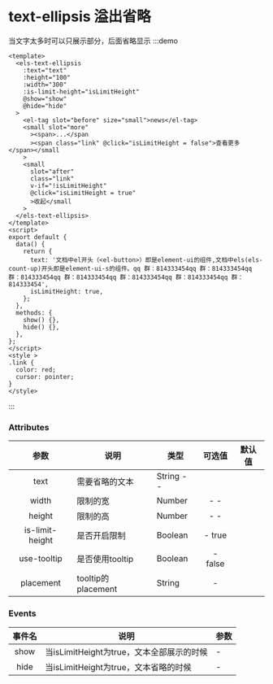 # text-ellipsis 溢出省略

当文字太多时可以只展示部分，后面省略显示
:::demo
```vue
<template>
  <els-text-ellipsis
    :text="text"
    :height="100"
    :width="300"
    :is-limit-height="isLimitHeight"
    @show="show"
    @hide="hide"
  >
    <el-tag slot="before" size="small">news</el-tag>
    <small slot="more"
      ><span>...</span
      ><span class="link" @click="isLimitHeight = false">查看更多</span></small
    >
    <small
      slot="after"
      class="link"
      v-if="!isLimitHeight"
      @click="isLimitHeight = true"
      >收起</small
    >
  </els-text-ellipsis>
</template>
<script>
export default {
  data() {
    return {
      text: '文档中el开头（<el-button>）即是element-ui的组件,文档中els(els-count-up)开头即是element-ui-s的组件。qq 群：814333454qq 群：814333454qq 群：814333454qq 群：814333454qq 群：814333454qq 群：814333454qq 群：814333454',
      isLimitHeight: true,
    };
  },
  methods: {
    show() {},
    hide() {},
  },
};
</script>
<style >
.link {
  color: red;
  cursor: pointer;
}
</style>

```
:::
### Attributes
|参数|	说明|	类型	|可选值	|默认值|
| :--------:   | -----  | ----- | :--------:   | -----  |
text|	需要省略的文本|	String	-	-|
width	|限制的宽|	Number|	-	-|
height|	限制的高	|Number|	-	-|
is-limit-height|	是否开启限制|	Boolean	|-	true
use-tooltip|	是否使用tooltip	|Boolean|	-	false
placement|	tooltip的placement|	String|	-	
### Events
事件名|	说明	|参数
| :--------:   | ----- |---
show	|当isLimitHeight为true，文本全部展示的时候|	-
hide|	当isLimitHeight为true，文本省略的时候	|-

<start />